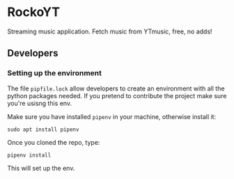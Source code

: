 # RockoYT
Streaming music application. Fetch music from YTmusic, free, no adds!



## Developers 

### Setting up the environment
The file `pipfile.lock` allow developers to create an environment with all the python packages needed.
If you pretend to contribute the project make sure you're usisng this env.

Make sure you have installed `pipenv` in your machine, otherwise install it:
```
sudo apt install pipenv
```

Once you cloned the repo, type:
```
pipenv install
```
This will set up the env.